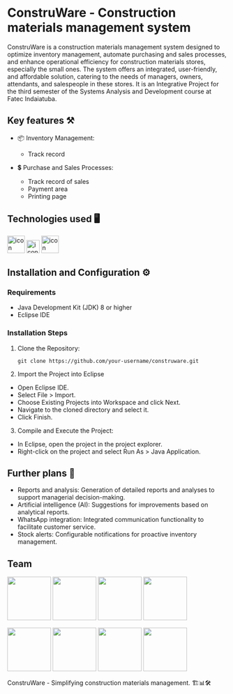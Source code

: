 # ConstruWare - Construction materials management system

ConstruWare is a construction materials management system designed to optimize inventory management, automate purchasing and sales processes, and enhance operational efficiency for construction materials stores, especially the small ones. The system offers an integrated, user-friendly, and affordable solution, catering to the needs of managers, owners, attendants, and salespeople in these stores.
It is an Integrative Project for the third semester of the Systems Analysis and Development course at Fatec Indaiatuba.

## Key features ⚒️
- 📦 Inventory Management:
    - Track record

- 💲 Purchase and Sales Processes:
    - Track record of sales
    - Payment area
    - Printing page

## Technologies used 🖥️
<p float="left">
    <img src="https://techstack-generator.vercel.app/java-icon.svg" alt="icon" width="40" height="40" />
    <img src="https://cdn.freebiesupply.com/logos/large/2x/eclipse-11-logo-png-transparent.png" alt="icon" width="30" height="30" />
    <img src="https://techstack-generator.vercel.app/github-icon.svg" alt="icon" width="40" height="40" />
</p>

## Installation and Configuration ⚙️
### Requirements
- Java Development Kit (JDK) 8 or higher
- Eclipse IDE

### Installation Steps
1. Clone the Repository:
    ```  
    git clone https://github.com/your-username/construware.git
    ```

2. Import the Project into Eclipse
- Open Eclipse IDE.
- Select File > Import.
- Choose Existing Projects into Workspace and click Next.
- Navigate to the cloned directory and select it.
- Click Finish.

3. Compile and Execute the Project:
- In Eclipse, open the project in the project explorer.
- Right-click on the project and select Run As > Java Application.

## Further plans 📅
- Reports and analysis: Generation of detailed reports and analyses to support managerial decision-making.  
- Artificial intelligence (AI): Suggestions for improvements based on analytical reports.
- WhatsApp integration: Integrated communication functionality to facilitate customer service.
- Stock alerts: Configurable notifications for proactive inventory management.

## Team
<p float="left">
  <img src="https://w7.pngwing.com/pngs/81/570/png-transparent-profile-logo-computer-icons-user-user-blue-heroes-logo-thumbnail.png" width="100" />
  <img src="https://media.licdn.com/dms/image/D4D03AQFULMRKbfs5cw/profile-displayphoto-shrink_800_800/0/1716859104984?e=1724284800&v=beta&t=MVG90yGP7bzaMcsMVViytTbWFJaCsraI6aPoEVWiV98" width="100" /> 
  <img src="https://w7.pngwing.com/pngs/81/570/png-transparent-profile-logo-computer-icons-user-user-blue-heroes-logo-thumbnail.png" width="100" />
  <img src="https://w7.pngwing.com/pngs/81/570/png-transparent-profile-logo-computer-icons-user-user-blue-heroes-logo-thumbnail.png" width="100" />
</p>
<p float="left">
  <img src="https://img.shields.io/badge/LinkedIn-0077B5?style=for-the-badge&logo=linkedin&logoColor=white" width="100" href=""/>
  <img src="https://img.shields.io/badge/LinkedIn-0077B5?style=for-the-badge&logo=linkedin&logoColor=white" width="100" href="https://www.linkedin.com/in/ellen-caroline0107/"/> 
  <img src="https://img.shields.io/badge/LinkedIn-0077B5?style=for-the-badge&logo=linkedin&logoColor=white" width="100" href=""/>
  <img src="https://img.shields.io/badge/LinkedIn-0077B5?style=for-the-badge&logo=linkedin&logoColor=white" width="100" href=""/>
</p>

ConstruWare - Simplifying construction materials management. 🏗️📊🛠️

